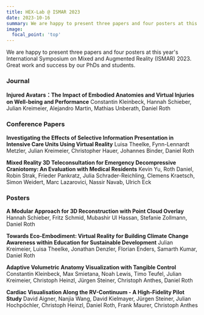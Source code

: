 ```yaml
---
title: HEX-Lab @ ISMAR 2023
date: 2023-10-16
summary: We are happy to present three papers and four posters at this year's International Symposium on Mixed and Augmented Reality (ISMAR) 2023. Great work and success by our PhDs and students.
image:
  focal_point: 'top'
---
```


We are happy to present three papers and four posters at this year's International Symposium on Mixed and Augmented Reality (ISMAR) 2023. Great work and success by our PhDs and students.

### Journal
**Injured Avatars：The Impact of Embodied Anatomies and Virtual Injuries on Well-being and Performance**
Constantin Kleinbeck, Hannah Schieber, Julian Kreimeier, Alejandro Martin, Mathias Unberath, Daniel Roth

### Conference Papers
**Investigating the Effects of Selective Information Presentation in Intensive Care Units Using Virtual Reality**
Luisa Theelke, Fynn-Lennardt Metzler, Julian Kreimeier, Christopher Hauer, Johannes Binder, Daniel Roth


**Mixed Reality 3D Teleconsultation for Emergency Decompressive Craniotomy: An Evaluation with Medical Residents**
Kevin Yu, Roth Daniel, Robin Strak, Frieder Pankratz, Julia Schrader-Reichling, Clemens Kraetsch, Simon Weidert, Marc Lazarovici, Nassir Navab, Ulrich Eck

### Posters
**A Modular Approach for 3D Reconstruction with Point Cloud Overlay**
Hannah Schieber, Fritz Schmid, Mubashir Ul Hassan, Stefanie Zollmann, Daniel Roth

**Towards Eco-Embodiment: Virtual Reality for Building Climate Change Awareness within Education for Sustainable Development**
Julian Kreimeier, Luisa Theelke, Jonathan Denzler, Florian Enders, Samarth Kumar, Daniel Roth

**Adaptive Volumetric Anatomy Visualization with Tangible Control**
Constantin Kleinbeck, Max Smietana, Noah Lewis, Timo Teufel, Julian Kreimeier, Christoph Heinzl, Jürgen Steiner, Christoph Anthes, Daniel Roth

**Cardiac Visualisation Along the RV-Continuum - A High-Fidelity Pilot Study**
David Aigner, Nanjia Wang, David Kielmayer, Jürgen Steiner, Julian Hochpöchler, Christoph Heinzl, Daniel Roth, Frank Maurer, Christoph Anthes
